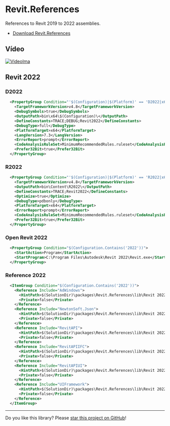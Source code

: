 # Revit.References

References to Revit 2019 to 2022 assemblies.

* [Download Revit.References](https://github.com/ricaun/Revit.References/archive/refs/tags/v1.0.zip)

## Vídeo

[![VideoIma]][Video]

## Revit 2022

### D2022
``` xml
  <PropertyGroup Condition="'$(Configuration)|$(Platform)' == 'D2022|x64'">
    <TargetFrameworkVersion>v4.8</TargetFrameworkVersion>
    <DebugSymbols>true</DebugSymbols>
    <OutputPath>bin\x64\$(Configuration)\</OutputPath>
    <DefineConstants>TRACE;DEBUG;Revit2022</DefineConstants>
    <DebugType>full</DebugType>
    <PlatformTarget>x64</PlatformTarget>
    <LangVersion>7.3</LangVersion>
    <ErrorReport>prompt</ErrorReport>
    <CodeAnalysisRuleSet>MinimumRecommendedRules.ruleset</CodeAnalysisRuleSet>
    <Prefer32Bit>true</Prefer32Bit>
  </PropertyGroup>
```

### R2022
``` xml
  <PropertyGroup Condition="'$(Configuration)|$(Platform)' == 'R2022|x64'">
    <TargetFrameworkVersion>v4.8</TargetFrameworkVersion>
    <OutputPath>bin\Content\R2022\</OutputPath>
    <DefineConstants>TRACE;Revit2022</DefineConstants>
    <Optimize>true</Optimize>
    <DebugType>pdbonly</DebugType>
    <PlatformTarget>x64</PlatformTarget>
    <ErrorReport>prompt</ErrorReport>
    <CodeAnalysisRuleSet>MinimumRecommendedRules.ruleset</CodeAnalysisRuleSet>
    <Prefer32Bit>true</Prefer32Bit>
  </PropertyGroup>
```

### Open Revit 2022
``` xml
  <PropertyGroup Condition="$(Configuration.Contains('2022'))">
    <StartAction>Program</StartAction>
    <StartProgram>C:\Program Files\Autodesk\Revit 2022\Revit.exe</StartProgram>
  </PropertyGroup>
```

### Reference 2022
``` xml
  <ItemGroup Condition="$(Configuration.Contains('2022'))">
    <Reference Include="AdWindows">
      <HintPath>$(SolutionDir)\packages\Revit.References\lib\Revit 2022\AdWindows.dll</HintPath>
      <Private>false</Private>
    </Reference>
    <Reference Include="NewtonSoft.Json">
      <HintPath>$(SolutionDir)\packages\Revit.References\lib\Revit 2022\NewtonSoft.Json.dll</HintPath>
      <Private>false</Private>
    </Reference>
    <Reference Include="RevitAPI">
      <HintPath>$(SolutionDir)\packages\Revit.References\lib\Revit 2022\RevitAPI.dll</HintPath>
      <Private>false</Private>
    </Reference>
    <Reference Include="RevitAPIIFC">
      <HintPath>$(SolutionDir)\packages\Revit.References\lib\Revit 2022\RevitAPIIFC.dll</HintPath>
      <Private>false</Private>
    </Reference>
    <Reference Include="RevitAPIUI">
      <HintPath>$(SolutionDir)\packages\Revit.References\lib\Revit 2022\RevitAPIUI.dll</HintPath>
      <Private>false</Private>
    </Reference>
    <Reference Include="UIFramework">
      <HintPath>$(SolutionDir)\packages\Revit.References\lib\Revit 2022\UIFramework.dll</HintPath>
      <Private>false</Private>
    </Reference>
  </ItemGroup>
```

---


Do you like this library? Please [star this project on GitHub](https://github.com/ricaun/Revit.References/stargazers)!

[Video]: https://youtu.be/DCWenLzVuss
[VideoIma]: https://img.youtube.com/vi/DCWenLzVuss/hqdefault.jpg